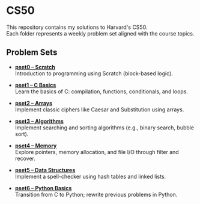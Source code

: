 # CS50

This repository contains my solutions to Harvard's CS50.  
Each folder represents a weekly problem set aligned with the course topics.

## Problem Sets

- [**pset0 – Scratch**](./pset0/)  
  Introduction to programming using Scratch (block-based logic).

- [**pset1 – C Basics**](./pset1/)  
  Learn the basics of C: compilation, functions, conditionals, and loops.

- [**pset2 – Arrays**](./pset2/)  
  Implement classic ciphers like Caesar and Substitution using arrays.

- [**pset3 – Algorithms**](./pset3/)  
  Implement searching and sorting algorithms (e.g., binary search, bubble sort).

- [**pset4 – Memory**](./pset4/)  
  Explore pointers, memory allocation, and file I/O through filter and recover.

- [**pset5 – Data Structures**](./pset5/)  
  Implement a spell-checker using hash tables and linked lists.

- [**pset6 – Python Basics**](./pset6/)  
  Transition from C to Python; rewrite previous problems in Python.

